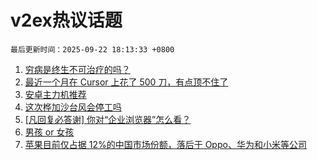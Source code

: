 # v2ex热议话题

`最后更新时间：2025-09-22 18:13:33 +0800`

1. [穷病是终生不可治疗的吗？](https://www.v2ex.com/t/1160882)
1. [最近一个月在 Cursor 上花了 500 刀，有点顶不住了](https://www.v2ex.com/t/1160920)
1. [安卓主力机推荐](https://www.v2ex.com/t/1160892)
1. [这次桦加沙台风会停工吗](https://www.v2ex.com/t/1160932)
1. [[凡回复必答谢] 你对“企业浏览器”怎么看？](https://www.v2ex.com/t/1160988)
1. [男孩 or 女孩](https://www.v2ex.com/t/1161024)
1. [苹果目前仅占据 12%的中国市场份额，落后于 Oppo、华为和小米等公司](https://www.v2ex.com/t/1160909)

